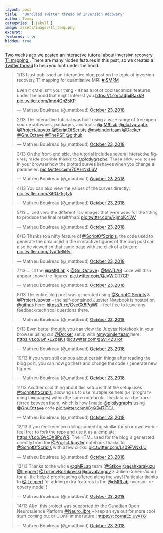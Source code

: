 ```yaml
---
layout: post
title:  "Unrolled Twitter thread on Inversion Recovery"
author: Tommy
categories: [ jekyll ]
image: assets/images/t1_temp.png
excerpt:
featured: true
hidden: true
---
```



Two weeks ago we posted an interactive tutorial about <a href="https://qmrlab.org/jekyll/2018/10/23/T1-mapping-inversion-recovery.html">inversion recovery T1 mapping </a>. There are many hidden features in this post, so we created a <a href="https://twitter.com/_mattboud/status/1054727874119385088"> Twitter thread</a> to help you look under the hood.

<blockquote class="twitter-tweet" data-lang="en"><p lang="en" dir="ltr">1/13 I just published an interactive blog post on the topic of inversion recovery T1 mapping for quantitative MRI! <a href="https://twitter.com/hashtag/ISMRM?src=hash&amp;ref_src=twsrc%5Etfw">#ISMRM</a><br><br>Even if qMRI isn&#39;t your thing - it has a lot of cool technical features under the hood that might interest you.<a href="https://t.co/ca4pdRJxk9">https://t.co/ca4pdRJxk9</a> <a href="https://t.co/1md4Qn25KP">pic.twitter.com/1md4Qn25KP</a></p>&mdash; Mathieu Boudreau (@_mattboud) <a href="https://twitter.com/_mattboud/status/1054727874119385088?ref_src=twsrc%5Etfw">October 23, 2018</a></blockquote>
<script async src="https://platform.twitter.com/widgets.js" charset="utf-8"></script>


<blockquote class="twitter-tweet" data-conversation="none" data-lang="en"><p lang="en" dir="ltr">2/13 The interactive tutorial was built using a wide range of free open-source softwares, packages, and tools: <a href="https://twitter.com/qmrlab?ref_src=twsrc%5Etfw">@qMRLab</a> <a href="https://twitter.com/plotlygraphs?ref_src=twsrc%5Etfw">@plotlygraphs</a> <a href="https://twitter.com/ProjectJupyter?ref_src=twsrc%5Etfw">@ProjectJupyter</a> <a href="https://twitter.com/ScriptOfScripts?ref_src=twsrc%5Etfw">@ScriptOfScripts</a> <a href="https://twitter.com/mybinderteam?ref_src=twsrc%5Etfw">@mybinderteam</a> <a href="https://twitter.com/Docker?ref_src=twsrc%5Etfw">@Docker</a> <a href="https://twitter.com/GnuOctave?ref_src=twsrc%5Etfw">@GnuOctave</a> <a href="https://twitter.com/ThePSF?ref_src=twsrc%5Etfw">@ThePSF</a> <a href="https://twitter.com/github?ref_src=twsrc%5Etfw">@github</a></p>&mdash; Mathieu Boudreau (@_mattboud) <a href="https://twitter.com/_mattboud/status/1054727876958973952?ref_src=twsrc%5Etfw">October 23, 2018</a></blockquote>
<script async src="https://platform.twitter.com/widgets.js" charset="utf-8"></script>

<blockquote class="twitter-tweet" data-conversation="none" data-lang="en"><p lang="en" dir="ltr">3/13 On the front-end side, the tutorial includes several interactive figures, made possible thanks to <a href="https://twitter.com/plotlygraphs?ref_src=twsrc%5Etfw">@plotlygraphs</a>. These allow you to see in your browser how the plotted curves behaves when you change a parameter: <a href="https://t.co/70AerNxL6V">pic.twitter.com/70AerNxL6V</a></p>&mdash; Mathieu Boudreau (@_mattboud) <a href="https://twitter.com/_mattboud/status/1054727878338842626?ref_src=twsrc%5Etfw">October 23, 2018</a></blockquote>
<script async src="https://platform.twitter.com/widgets.js" charset="utf-8"></script>


<blockquote class="twitter-tweet" data-conversation="none" data-lang="en"><p lang="en" dir="ltr">4/13 You can also view the values of the curves directly: <a href="https://t.co/SiRQZ5gfyk">pic.twitter.com/SiRQZ5gfyk</a></p>&mdash; Mathieu Boudreau (@_mattboud) <a href="https://twitter.com/_mattboud/status/1054727881681723394?ref_src=twsrc%5Etfw">October 23, 2018</a></blockquote>
<script async src="https://platform.twitter.com/widgets.js" charset="utf-8"></script>



<blockquote class="twitter-tweet" data-conversation="none" data-lang="en"><p lang="en" dir="ltr">5/13 ... and view the different raw images that were used for the fitting to produce the final result/map: <a href="https://t.co/ikjmoK41AV">pic.twitter.com/ikjmoK41AV</a></p>&mdash; Mathieu Boudreau (@_mattboud) <a href="https://twitter.com/_mattboud/status/1054727885192355842?ref_src=twsrc%5Etfw">October 23, 2018</a></blockquote>
<script async src="https://platform.twitter.com/widgets.js" charset="utf-8"></script>



<blockquote class="twitter-tweet" data-conversation="none" data-lang="en"><p lang="en" dir="ltr">6/13 Thanks to a nifty feature of <a href="https://twitter.com/ScriptOfScripts?ref_src=twsrc%5Etfw">@ScriptOfScripts</a>, the code used to generate the data used in the interactive figures of the blog post can also be viewed on that same page with the click of a button: <a href="https://t.co/DyufkBkRvI">pic.twitter.com/DyufkBkRvI</a></p>&mdash; Mathieu Boudreau (@_mattboud) <a href="https://twitter.com/_mattboud/status/1054727890569490432?ref_src=twsrc%5Etfw">October 23, 2018</a></blockquote>
<script async src="https://platform.twitter.com/widgets.js" charset="utf-8"></script>



<blockquote class="twitter-tweet" data-conversation="none" data-lang="en"><p lang="en" dir="ltr">7/13 ... all the <a href="https://twitter.com/qmrlab?ref_src=twsrc%5Etfw">@qMRLab</a> &amp; <a href="https://twitter.com/GnuOctave?ref_src=twsrc%5Etfw">@GnuOctave</a> / <a href="https://twitter.com/MATLAB?ref_src=twsrc%5Etfw">@MATLAB</a> code will then appear above the figures: <a href="https://t.co/QJvWfCT7CP">pic.twitter.com/QJvWfCT7CP</a></p>&mdash; Mathieu Boudreau (@_mattboud) <a href="https://twitter.com/_mattboud/status/1054727900145074176?ref_src=twsrc%5Etfw">October 23, 2018</a></blockquote>
<script async src="https://platform.twitter.com/widgets.js" charset="utf-8"></script>



<blockquote class="twitter-tweet" data-conversation="none" data-lang="en"><p lang="en" dir="ltr">8/13 The entire blog post was generated using <a href="https://twitter.com/ScriptOfScripts?ref_src=twsrc%5Etfw">@ScriptOfScripts</a> &amp; <a href="https://twitter.com/ProjectJupyter?ref_src=twsrc%5Etfw">@ProjectJupyter</a> – the self-contained Jupyter Notebook is hosted on <a href="https://twitter.com/github?ref_src=twsrc%5Etfw">@github</a> here: <a href="https://t.co/GvcOX8PgWR">https://t.co/GvcOX8PgWR</a> – feel free to leave any feedback/technical questions there.</p>&mdash; Mathieu Boudreau (@_mattboud) <a href="https://twitter.com/_mattboud/status/1054727905366941701?ref_src=twsrc%5Etfw">October 23, 2018</a></blockquote>
<script async src="https://platform.twitter.com/widgets.js" charset="utf-8"></script>

<blockquote class="twitter-tweet" data-conversation="none" data-lang="en"><p lang="en" dir="ltr">9/13 Even better though, you can view the Jupyter Notebook in your browser using our <a href="https://twitter.com/Docker?ref_src=twsrc%5Etfw">@Docker</a> setup with <a href="https://twitter.com/mybinderteam?ref_src=twsrc%5Etfw">@mybinderteam</a> here: <a href="https://t.co/GnikE2qeKT">https://t.co/GnikE2qeKT</a> <a href="https://t.co/gSvT4ZBTor">pic.twitter.com/gSvT4ZBTor</a></p>&mdash; Mathieu Boudreau (@_mattboud) <a href="https://twitter.com/_mattboud/status/1054727907002798081?ref_src=twsrc%5Etfw">October 23, 2018</a></blockquote>
<script async src="https://platform.twitter.com/widgets.js" charset="utf-8"></script>


<blockquote class="twitter-tweet" data-conversation="none" data-lang="en"><p lang="en" dir="ltr">10/13 If you were still curious about certain things after reading the blog post, you can now go there and change the code / generate new figures.</p>&mdash; Mathieu Boudreau (@_mattboud) <a href="https://twitter.com/_mattboud/status/1054727912614703106?ref_src=twsrc%5Etfw">October 23, 2018</a></blockquote>
<script async src="https://platform.twitter.com/widgets.js" charset="utf-8"></script>



<blockquote class="twitter-tweet" data-conversation="none" data-lang="en"><p lang="en" dir="ltr">11/13 Another cool thing about this setup is that the setup uses <a href="https://twitter.com/ScriptOfScripts?ref_src=twsrc%5Etfw">@ScriptOfScripts</a>, allowing us to use multiple kernels (i.e. programming languages) within the same notebook. The data can be transferred between them, which is how I made <a href="https://twitter.com/plotlygraphs?ref_src=twsrc%5Etfw">@plotlygraphs</a> using <a href="https://twitter.com/GnuOctave?ref_src=twsrc%5Etfw">@GnuOctave</a> code <a href="https://t.co/KgG3M7iTQU">pic.twitter.com/KgG3M7iTQU</a></p>&mdash; Mathieu Boudreau (@_mattboud) <a href="https://twitter.com/_mattboud/status/1054727913864683520?ref_src=twsrc%5Etfw">October 23, 2018</a></blockquote>
<script async src="https://platform.twitter.com/widgets.js" charset="utf-8"></script>



<blockquote class="twitter-tweet" data-conversation="none" data-lang="en"><p lang="en" dir="ltr">12/13 If you feel keen into doing something similar for your own work – feel free to fork the repo and use it as a template: <a href="https://t.co/GvcOX8PgWR">https://t.co/GvcOX8PgWR</a>. The HTML used for the blog is generated directly from the <a href="https://twitter.com/ProjectJupyter?ref_src=twsrc%5Etfw">@ProjectJupyter</a> notebook thanks to <a href="https://twitter.com/ScriptOfScripts?ref_src=twsrc%5Etfw">@ScriptOfScripts</a> with a few clicks: <a href="https://t.co/Ls09FVNxLU">pic.twitter.com/Ls09FVNxLU</a></p>&mdash; Mathieu Boudreau (@_mattboud) <a href="https://twitter.com/_mattboud/status/1054727916263743491?ref_src=twsrc%5Etfw">October 23, 2018</a></blockquote>
<script async src="https://platform.twitter.com/widgets.js" charset="utf-8"></script>


<blockquote class="twitter-tweet" data-conversation="none" data-lang="en"><p lang="en" dir="ltr">13/13 Thanks to the whole <a href="https://twitter.com/qmrlab?ref_src=twsrc%5Etfw">@qMRLab</a> team (<a href="https://twitter.com/Stikov?ref_src=twsrc%5Etfw">@Stikov</a> <a href="https://twitter.com/agahkarakuzu?ref_src=twsrc%5Etfw">@agahkarakuzu</a> <a href="https://twitter.com/ILeppert?ref_src=twsrc%5Etfw">@ILeppert</a> <a href="https://twitter.com/TommyBoshkovski?ref_src=twsrc%5Etfw">@TommyBoshkovski</a> <a href="https://twitter.com/duvaltanguy?ref_src=twsrc%5Etfw">@duvaltanguy</a> &amp; Julien Cohen-Adad) for all the help &amp; proofreading offered along the way! Particular thanks to <a href="https://twitter.com/ILeppert?ref_src=twsrc%5Etfw">@ILeppert</a> for adding extra features to the <a href="https://twitter.com/qmrlab?ref_src=twsrc%5Etfw">@qMRLab</a> inversion recovery model !</p>&mdash; Mathieu Boudreau (@_mattboud) <a href="https://twitter.com/_mattboud/status/1054727921255018497?ref_src=twsrc%5Etfw">October 23, 2018</a></blockquote>
<script async src="https://platform.twitter.com/widgets.js" charset="utf-8"></script>



<blockquote class="twitter-tweet" data-conversation="none" data-lang="en"><p lang="en" dir="ltr">14/13 Also, this project was supported by the Canadian Open Neuroscience Platform <a href="https://twitter.com/NeuroLibre?ref_src=twsrc%5Etfw">@NeuroLibre</a> – keep an eye out for more cool stuff coming out of CONP in the future ! <a href="https://t.co/haEx10vvY8">https://t.co/haEx10vvY8</a></p>&mdash; Mathieu Boudreau (@_mattboud) <a href="https://twitter.com/_mattboud/status/1054836761896071170?ref_src=twsrc%5Etfw">October 23, 2018</a></blockquote>
<script async src="https://platform.twitter.com/widgets.js" charset="utf-8"></script>
